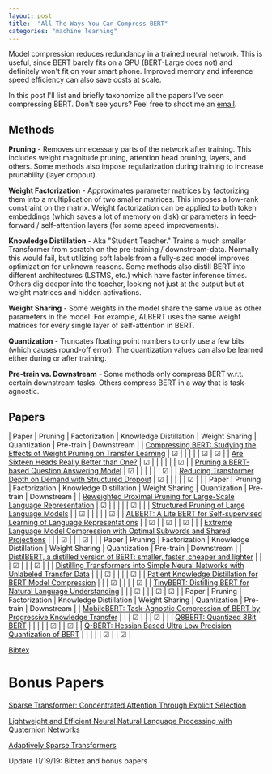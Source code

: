 ```yaml
---
layout: post
title:  "All The Ways You Can Compress BERT"
categories: "machine learning"
---
```


Model compression reduces redundancy in a trained neural network. This is
useful, since BERT barely fits on a GPU (BERT-Large does not) and definitely
won't fit on your smart phone. Improved memory and inference speed efficiency
can also save costs at scale.

In this post I'll list and briefly taxonomize all the papers I've seen
compressing BERT. Don't see yours? Feel free to shoot me an
[email](mailto:mitchell.gordon95@gmail.com).

## Methods

__Pruning__ - Removes unnecessary parts of the network after training. This
includes weight magnitude pruning, attention head pruning, layers, and others.
Some methods also impose regularization during training to increase prunability
(layer dropout).

__Weight Factorization__ - Approximates parameter matrices by factorizing them
into a multiplication of two smaller matrices. This imposes a low-rank
constraint on the matrix. Weight factorization can be applied to both token
embeddings (which saves a lot of memory on disk) or parameters in feed-forward /
self-attention layers (for some speed improvements).

__Knowledge Distillation__ - Aka "Student Teacher." Trains a much smaller
Transformer from scratch on the pre-training / downstream-data. Normally this
would fail, but utilizing soft labels from a fully-sized model improves
optimization for unknown reasons. Some methods also distill BERT into different
architectures (LSTMS, etc.) which have faster inference times. Others dig deeper
into the teacher, looking not just at the output but at weight matrices and
hidden activations.

__Weight Sharing__ - Some weights in the model share the same value as other
parameters in the model. For example, ALBERT uses the same weight matrices for
every single layer of self-attention in BERT.

__Quantization__ - Truncates floating point numbers to only use a few bits
(which causes round-off error). The quantization values can also be learned
either during or after training.

__Pre-train vs. Downstream__ - Some methods only compress BERT w.r.t. certain
downstream tasks. Others compress BERT in a way that is task-agnostic.

## Papers

| Paper                                                                                                                               | Pruning  | Factorization | Knowledge Distillation | Weight Sharing | Quantization | Pre-train | Downstream |
| [Compressing BERT: Studying the Effects of Weight Pruning on Transfer Learning](https://openreview.net/forum?id=SJlPOCEKvH)         | &#x2611; |               |                        |                |              | &#x2611;  | &#x2611;   |
| [Are Sixteen Heads Really Better than One?](http://arxiv.org/abs/1905.10650)                                                        | &#x2611; |               |                        |                |              |           | &#x2611;   |
| [Pruning a BERT-based Question Answering Model](http://arxiv.org/abs/1910.06360)                                                    | &#x2611; |               |                        |                |              |           | &#x2611;   |
| [Reducing Transformer Depth on Demand with Structured Dropout](https://openreview.net/forum?id=SylO2yStDr)                          | &#x2611; |               |                        |                |              | &#x2611;  |            |
| Paper                                                                                                                               | Pruning  | Factorization | Knowledge Distillation | Weight Sharing | Quantization | Pre-train | Downstream |
| [Reweighted Proximal Pruning for Large-Scale Language Representation](https://openreview.net/forum?id=r1gBOxSFwr&noteId=r1gBOxSFwr) | &#x2611; |               |                        |                |              | &#x2611;  |            |
| [Structured Pruning of Large Language Models](http://arxiv.org/abs/1910.04732)                                                      |          | &#x2611;      |                        |                |              |           | &#x2611;   |
| [ALBERT: A Lite BERT for Self-supervised Learning of Language Representations](https://openreview.net/forum?id=H1eA7AEtvS)          |          | &#x2611;      |                        | &#x2611;       |              | &#x2611;  |            |
| [Extreme Language Model Compression with Optimal Subwords and Shared Projections](https://openreview.net/forum?id=S1x6ueSKPr)       |          |               | &#x2611;               |                |              | &#x2611;  |            |
| Paper                                                                                                                               | Pruning  | Factorization | Knowledge Distillation | Weight Sharing | Quantization | Pre-train | Downstream |
| [DistilBERT, a distilled version of BERT: smaller, faster, cheaper and lighter](http://arxiv.org/abs/1910.01108)                    |          |               | &#x2611;               |                |              | &#x2611;  |            |
| [Distilling Transformers into Simple Neural Networks with Unlabeled Transfer Data](http://arxiv.org/abs/1910.01769)                 |          |               | &#x2611;               |                |              |           | &#x2611;   |
| [Patient Knowledge Distillation for BERT Model Compression](http://arxiv.org/abs/1908.09355)                                        |          |               | &#x2611;               |                |              |           | &#x2611;   |
| [TinyBERT: Distilling BERT for Natural Language Understanding](https://openreview.net/forum?id=rJx0Q6EFPB)                          |          |               | &#x2611;               |                |              | &#x2611;  | &#x2611;   |
| Paper                                                                                                                               | Pruning  | Factorization | Knowledge Distillation | Weight Sharing | Quantization | Pre-train | Downstream |
| [MobileBERT: Task-Agnostic Compression of BERT by Progressive Knowledge Transfer](https://openreview.net/forum?id=SJxjVaNKwB)       |          |               | &#x2611;               |                |              | &#x2611;  |            |
| [Q8BERT: Quantized 8Bit BERT](http://arxiv.org/abs/1910.06188)                                                                      |          |               |                        |                | &#x2611;     |           | &#x2611;   |
| [Q-BERT: Hessian Based Ultra Low Precision Quantization of BERT](http://arxiv.org/abs/1909.05840)                                   |          |               |                        |                | &#x2611;     |           | &#x2611;   |

<a href="{{'/assets/bert_compression.bib' | absolute_url}}">Bibtex</a>

# Bonus Papers

[Sparse Transformer: Concentrated Attention Through Explicit Selection](https://openreview.net/forum?id=Hye87grYDH)

[Lightweight and Efficient Neural Natural Language Processing with Quaternion
Networks](http://arxiv.org/abs/1906.04393)

[Adaptively Sparse Transformers](https://www.semanticscholar.org/paper/f6390beca54411b06f3bde424fb983a451789733)

Update 11/19/19: Bibtex and bonus papers
